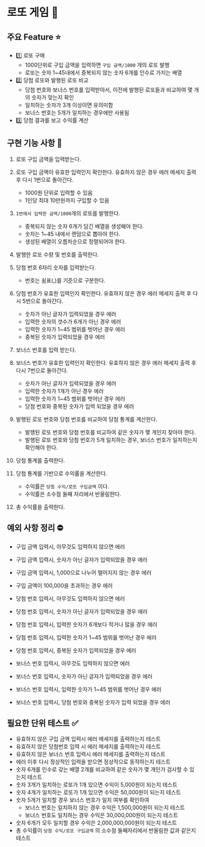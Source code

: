 # 로또 게임 🎰

## 주요 Feature ⭐️

- 1️⃣ 로또 구매
  - 1000단위로 구입 금액을 입력하면 `구입 금액/1000` 개의 로또 발행
  - 로또는 숫자 1~45내에서 중복되지 않는 숫자 6개를 인수로 가지는 배열
- 2️⃣ 당첨 로또와 발행된 로또 비교
  - 당첨 번호와 보너스 번호를 입력받아서, 이전에 발행된 로또들과 비교하여 몇 개의 숫자가 맞는지 확인
  - 일치하는 숫자가 3개 이상이면 유의미함
  - 보너스 번호는 5개가 일치하는 경우에만 사용됨
- 3️⃣ 당첨 결과를 보고 수익률 계산

## 구현 기능 사항 📝

1. 로또 구입 금액을 입력받는다.

2. 로또 구입 금액이 유효한 입력인지 확인한다. 유효하지 않은 경우 에러 메세지 출력 후 다시 1번으로 돌아간다.

   - 1000원 단위로 입력할 수 있음
   - 1인당 최대 10만원까지 구입할 수 있음

3. `1번에서 입력한 금액/1000`개의 로또를 발행한다.

   - 중복되지 않는 숫자 6개가 담긴 배열을 생성해야 한다.
   - 숫자는 1~45 내에서 랜덤으로 뽑아야 한다.
   - 생성된 배열이 오름차순으로 정렬되어야 한다.

4. 발행한 로또 수량 및 번호를 출력한다.

5. 당첨 번호 6자리 숫자를 입력받는다.

   - 번호는 쉼표(,)를 기준으로 구분한다.

6. 당첨 번호가 유효한 입력인지 확인한다. 유효하지 않은 경우 에러 메세지 출력 후 다시 5번으로 돌아간다.

   - 숫자가 아닌 글자가 입력되었을 경우 에러
   - 입력한 숫자의 갯수가 6개가 아닌 경우 에러
   - 입력한 숫자가 1~45 범위를 벗어난 경우 에러
   - 중복된 숫자가 입력되었을 경우 에러

7. 보너스 번호를 입력 받는다.

8. 보너스 번호가 유효한 입력인지 확인한다. 유효하지 않은 경우 에러 메세지 출력 후 다시 7번으로 돌아간다.

   - 숫자가 아닌 글자가 입력되었을 경우 에러
   - 입력한 숫자가 1개가 아닌 경우 에러
   - 입력한 숫자가 1~45 범위를 벗어난 경우 에러
   - 당첨 번호와 중복된 숫자가 입력 되었을 경우 에러

9. 발행된 로또 번호와 당첨 번호를 비교하여 당첨 통계를 계산한다.

   - 발행된 로또 번호와 당첨 번호를 비교하여 같은 숫자가 몇 개인지 찾아야 한다.
   - 발행된 로또 번호와 당첨 번호가 5개 일치하는 경우, 보너스 번호가 일치하는지 확인해야 한다.

10. 당첨 통계를 출력한다.

11. 당첨 통계를 기반으로 수익률을 계산한다.

    - 수익률은 `당첨 수익/로또 구입금액` 이다.
    - 수익률은 소수점 둘째 자리에서 반올림한다.

12. 총 수익률을 출력한다.

## 예외 사항 정리 ⛔️

- 구입 금액 입력시, 아무것도 입력하지 않으면 에러
- 구입 금액 입력시, 숫자가 아닌 글자가 입력되었을 경우 에러
- 구입 금액 입력시, 1,000으로 나누어 떨어지지 않는 경우 에러
- 구입 금액이 100,000을 초과하는 경우 에러

- 당첨 번호 입력시, 아무것도 입력하지 않으면 에러
- 당첨 번호 입력시, 숫자가 아닌 글자가 입력되었을 경우 에러
- 당첨 번호 입력시, 입력한 숫자가 6개보다 적거나 많을 경우 에러
- 당첨 번호 입력시, 입력한 숫자가 1~45 범위를 벗어난 경우 에러
- 당첨 번호 입력시, 중복된 숫자가 입력되었을 경우 에러

- 보너스 번호 입력시, 아무것도 입력하지 않으면 에러
- 보너스 번호 입력시, 숫자가 아닌 글자가 입력되었을 경우 에러
- 보너스 번호 입력시, 입력한 숫자가 1~45 범위를 벗어난 경우 에러
- 보너스 번호 입력시, 당첨 번호와 중복된 숫자가 입력 되었을 경우 에러

## 필요한 단위 테스트 ✅

- 유효하지 않은 구입 금액 입력시 에러 메세지를 출력하는지 테스트
- 유효하지 않은 당첨번호 입력 시 에러 메세지를 출력하는지 테스트
- 유효하지 않은 보너스 번호 입력시 에러 메세지를 출력하는지 테스트
- 에러 이후 다시 정상적인 입력을 받으면 정상적으로 동작하는지 테스트
- 숫자 6개를 인수로 갖는 배열 2개를 비교하여 같은 숫자가 몇 개인가 검사할 수 있는지 테스트
- 숫자 3개가 일치하는 로또가 1개 있으면 수익이 5,000원이 되는지 테스트
- 숫자 4개가 일치하는 로또가 1개 있으면 수익은 50,000원이 되는지 테스트
- 숫자 5개가 일치할 경우 보너스 번호가 일치 여부를 확인하여
  - 보너스 번호는 일치하지 않는 경우 수익은 1,500,000원이 되는지 테스트
  - 보너스 번호도 일치하는 경우 수익은 30,000,000원이 되는지 테스트
- 숫자 6개가 모두 일치할 경우 수익은 2,000,000,000원이 되는지 테스트
- 총 수익률이 `당첨 수익/로또 구입금액` 의 소수점 둘째자리에서 반올림한 값과 같은지 테스트
